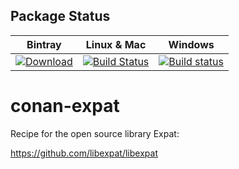 ## Package Status

| Bintray | Linux & Mac | Windows |
|:--------:|:---------:|:-------------:|
| [ ![Download](https://api.bintray.com/packages/pix4d/conan/Expat%3Apix4d/images/download.svg?version=2.2.8%3Astable) ](https://bintray.com/pix4d/conan/Expat%3Apix4d/2.2.8%3Astable/link) | [![Build Status](https://travis-ci.org/Pix4D/conan-expat.svg?branch=stable%2F2.2.8)](https://travis-ci.org/Pix4D/conan-expat) | [![Build status](https://ci.appveyor.com/api/projects/status/5f6n5ve0fo44648a/branch/stable%2F2.2.8?svg=true)](https://ci.appveyor.com/project/piponazo/conan-expat-7fpyu/branch/stable%2F2.2.8) |

# conan-expat
Recipe for the open source library Expat:

https://github.com/libexpat/libexpat

